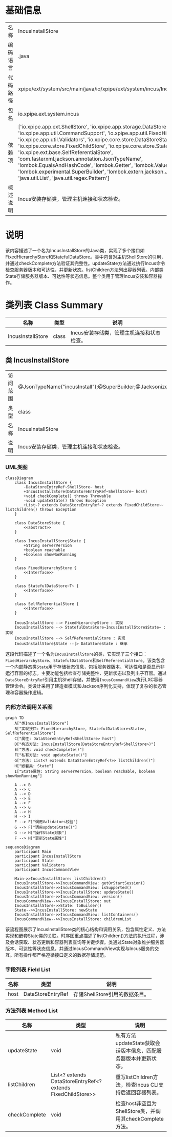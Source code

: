 # 基础信息

|      |      |
|------|------|
| 名称 | IncusInstallStore |
| 编码语言 | .java |
| 代码路径 | xpipe/ext/system/src/main/java/io/xpipe/ext/system/incus/IncusInstallStore.java |
| 包名 | io.xpipe.ext.system.incus |
| 依赖项 | ['io.xpipe.app.ext.ShellStore', 'io.xpipe.app.storage.DataStoreEntryRef', 'io.xpipe.app.util.CommandSupport', 'io.xpipe.app.util.FixedHierarchyStore', 'io.xpipe.app.util.Validators', 'io.xpipe.core.store.DataStoreState', 'io.xpipe.core.store.FixedChildStore', 'io.xpipe.core.store.StatefulDataStore', 'io.xpipe.ext.base.SelfReferentialStore', 'com.fasterxml.jackson.annotation.JsonTypeName', 'lombok.EqualsAndHashCode', 'lombok.Getter', 'lombok.Value', 'lombok.experimental.SuperBuilder', 'lombok.extern.jackson.Jacksonized', 'java.util.List', 'java.util.regex.Pattern'] |
| 概述说明 | Incus安装存储类，管理主机连接和状态检查。 |

# 说明

该内容描述了一个名为IncusInstallStore的Java类，实现了多个接口如FixedHierarchyStore和StatefulDataStore。类中包含对主机ShellStore的引用，并通过checkComplete方法验证其完整性。updateState方法通过执行Incus命令检查服务器版本和可达性，并更新状态。listChildren方法列出容器列表。内部类State存储服务器版本、可达性等状态信息。整个类用于管理Incus安装和容器操作。

# 类列表 Class Summary

| 名称   | 类型  | 说明 |
|-------|------|-------------|
| IncusInstallStore | class | Incus安装存储类，管理主机连接和状态检查。 |



## 类 IncusInstallStore

|      |      |
|------|------|
| 访问范围 | @JsonTypeName("incusInstall");@SuperBuilder;@Jacksonized;@Getter;@Value;public |
| 类型 | class |
| 名称 | IncusInstallStore |
| 说明 | Incus安装存储类，管理主机连接和状态检查。 |


### UML类图

```mermaid
classDiagram
    class IncusInstallStore {
        -DataStoreEntryRef~ShellStore~ host
        +IncusInstallStore(DataStoreEntryRef~ShellStore~ host)
        +void checkComplete() throws Throwable
        -void updateState() throws Exception
        +List~? extends DataStoreEntryRef~? extends FixedChildStore~~ listChildren() throws Exception
    }

    class DataStoreState {
        <<abstract>>
    }

    class IncusInstallStore$State {
        +String serverVersion
        +boolean reachable
        +boolean showNonRunning
    }

    class FixedHierarchyStore {
        <<Interface>>
    }

    class StatefulDataStore~T~ {
        <<Interface>>
    }

    class SelfReferentialStore {
        <<Interface>>
    }

    IncusInstallStore --> FixedHierarchyStore : 实现
    IncusInstallStore --> StatefulDataStore~IncusInstallStore$State~ : 实现
    IncusInstallStore --> SelfReferentialStore : 实现
    IncusInstallStore$State --|> DataStoreState : 继承
```

这段代码描述了一个名为`IncusInstallStore`的类，它实现了三个接口：`FixedHierarchyStore`、`StatefulDataStore`和`SelfReferentialStore`。该类包含一个内部静态类`State`用于存储状态信息，包括服务器版本、可达性和是否显示非运行容器的标志。主要功能包括检查存储完整性、更新状态以及列出子容器。通过`DataStoreEntryRef`引用主机Shell存储，并使用`IncusCommandView`执行LXC容器管理命令。类设计采用了建造者模式和Jackson序列化支持，体现了复杂的状态管理和容器操作逻辑。


### 内部方法调用关系图

```mermaid
graph TD
    A["类IncusInstallStore"]
    B["实现接口: FixedHierarchyStore, StatefulDataStore<State>, SelfReferentialStore"]
    C["属性: DataStoreEntryRef<ShellStore> host"]
    D["构造方法: IncusInstallStore(DataStoreEntryRef<ShellStore>)"]
    E["方法: void checkComplete()"]
    F["私有方法: void updateState()"]
    G["方法: List<? extends DataStoreEntryRef<?>> listChildren()"]
    H["嵌套类: State"]
    I["State属性: String serverVersion, boolean reachable, boolean showNonRunning"]

    A --> B
    A --> C
    A --> D
    A --> E
    A --> F
    A --> G
    A --> H
    H --> I
    E --> F["调用Validators校验"]
    G --> F["调用updateState()"]
    G --> H["操作State对象"]
    F --> H["更新State属性"]
```

```mermaid
sequenceDiagram
    participant Main
    participant IncusInstallStore
    participant State
    participant Validators
    participant IncusCommandView

    Main->>IncusInstallStore: listChildren()
    IncusInstallStore->>IncusCommandView: getOrStartSession()
    IncusInstallStore->>IncusCommandView: isSupported()
    IncusInstallStore->>IncusInstallStore: updateState()
    IncusInstallStore->>IncusCommandView: version()
    IncusCommandView-->>IncusInstallStore: out
    IncusInstallStore->>State: toBuilder()
    State-->>IncusInstallStore: newState
    IncusInstallStore->>IncusCommandView: listContainers()
    IncusCommandView-->>IncusInstallStore: childrenList
```

该流程图展示了IncusInstallStore类的核心结构和调用关系，包含属性定义、方法实现和嵌套State类的关联。时序图重点描述了listChildren()方法的执行过程，涉及会话获取、状态更新和容器列表查询等关键步骤。类通过State对象维护服务器版本、可达性等状态信息，并通过IncusCommandView实现与Incus服务的交互。所有操作都严格遵循接口定义的数据存储规范。

### 字段列表 Field List

| 名称  | 类型  | 说明 |
|-------|-------|------|
| host | DataStoreEntryRef<ShellStore> | 存储ShellStore引用的数据条目。 |

### 方法列表 Method List

| 名称  | 类型  | 说明 |
|-------|-------|------|
| updateState | void | 私有方法updateState获取会话版本信息，匹配服务器版本并更新状态。 |
| listChildren | List<? extends DataStoreEntryRef<? extends FixedChildStore>> | 重写listChildren方法，检查Incus CLI支持后返回容器列表。 |
| checkComplete | void | 检查host非空且为ShellStore类，并调用其checkComplete方法。 |




